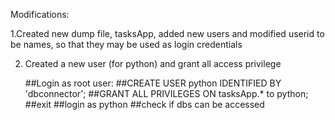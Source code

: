 Modifications:

1.Created new dump file, tasksApp, added new users and modified userid to be names, so that they may be used as login credentials

2. Created a new user (for python) and grant all access privilege 

    ##Login as root user:
    ##CREATE USER python IDENTIFIED BY 'dbconnector';
    ##GRANT ALL PRIVILEGES ON tasksApp.* to python;
    ##exit
    ##login as python
    ##check if dbs can be accessed